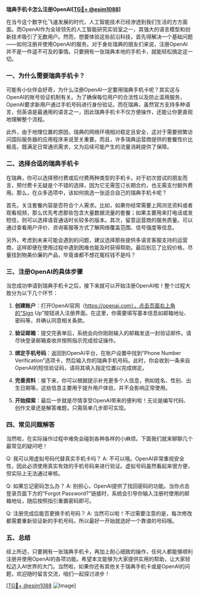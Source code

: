 **瑞典手机卡怎么注册OpenAI[[TG💪+ @esim1088](https://t.me/s/esim1088)]**

在当今这个数字化飞速发展的时代，人工智能技术已经渗透到我们生活的方方面面。而OpenAI作为全球领先的人工智能研究实验室之一，其强大的语言模型和创新技术吸引了无数用户。然而，想要体验这些前沿科技，首先得解决一个基础问题——如何注册并使用OpenAI的服务。对于身处瑞典的朋友们来说，注册OpenAI并不是一件遥不可及的事情。只要拥有一张瑞典本地的手机卡，就能轻松搞定这一切。

### 一、为什么需要瑞典手机卡？

可能有小伙伴会好奇，为什么注册OpenAI一定要用瑞典手机卡呢？其实这与OpenAI的账号验证机制有关。为了确保每位用户的合法性以及防止滥用服务，OpenAI要求新用户通过手机号码进行身份验证。而在瑞典，虽然官方支持多种语言，但英语是最通用的语言之一，因此瑞典手机卡不仅方便操作，还能让你更直观地理解整个流程。

此外，由于地理位置的原因，瑞典的网络环境相对稳定且安全，这对于需要频繁访问国际服务器的应用程序来说至关重要。而且，许多瑞典运营商提供的套餐性价比极高，既满足日常通讯需求，又为后续可能产生的流量消耗提供了保障。

### 二、选择合适的瑞典手机卡

在瑞典，你可以选择预付费或后付费两种类型的手机卡。对于初次尝试的朋友而言，预付费卡无疑是个不错的选择，因为它无需签订长期合约，也无需支付额外费用。那么，在众多选项中，该如何挑选一张适合自己的瑞典手机卡呢？

首先，关注套餐内容是否符合个人需求。比如，如果你经常需要上网浏览资料或者观看视频，那么优先考虑那些包含大量数据流量的套餐；如果主要用来打电话或发短信，则可以选择语音通话时长较多的版本。其次，留意运营商的服务质量。可以通过查看用户评价、咨询客服等方式了解网络覆盖范围、信号强度等信息。

另外，考虑到未来可能会遇到的问题，建议选择那些提供多语言客服支持的运营商，这样即便在使用过程中遇到困难也能及时获得帮助。最后别忘了比较价格，尽量找到物美价廉的产品，毕竟谁都不想花冤枉钱不是吗？

### 三、注册OpenAI的具体步骤

当您成功申请到瑞典手机卡之后，接下来就可以开始注册OpenAI啦！整个过程大致分为以下几个环节：

1. **创建账户**：打开OpenAI官网（https://openai.com），点击页面右上角的“Sign Up”按钮进入注册界面。在这里，你需要填写基本信息如邮箱地址、密码等，并确认同意相关条款。

2. **验证邮箱**：提交完表单后，系统会向你刚刚输入的邮箱发送一封验证邮件。请尽快登录邮箱查收并按照指示完成验证操作。

3. **绑定手机号码**：返回到OpenAI平台，在账户设置中找到“Phone Number Verification”选项卡，然后输入你的瑞典手机号码。此时，你会收到一条来自OpenAI的短信验证码，请将其填入指定位置以完成绑定。

4. **完善资料**：接下来，你可以根据提示补充更多个人信息，例如姓名、性别、出生日期等。这些信息主要用于提升用户体验，并不会影响正常使用。

5. **开始探索**：最后一步就是尽情享受OpenAI带来的便利啦！无论是编写代码、创作文章还是解答难题，只需简单几步即可实现。

### 四、常见问题解答

当然啦，在实际操作过程中难免会碰到各种各样的小麻烦。下面我们就来聊聊几个最常见的疑问吧！

Q: 我可以用虚拟号码代替真实手机卡吗？
A: 不可以哦。OpenAI非常重视安全性，因此必须使用真实有效的手机号码来进行验证。虚拟号码虽然看起来很方便，但实际上无法通过审核。

Q: 如果忘记密码怎么办？
A: 别担心，OpenAI提供了找回密码的功能。当你点击登录页面下方的“Forgot Password?”链接时，系统会引导你输入注册时使用的邮箱地址，随后按照指引重置密码即可。

Q: 注册完成后能否更换手机号码？
A: 当然可以啦！不过需要注意的是，每次修改都需要重新验证新的手机号码，所以最好一开始就选好一个靠谱的号码哦。

### 五、总结

综上所述，只要拥有一张瑞典手机卡，再加上耐心细致的操作，任何人都能够顺利注册并使用OpenAI的各项功能。希望本文能够为大家提供实用的帮助，让大家轻松迈入AI世界的大门。当然啦，如果你还有其他关于瑞典手机卡或是OpenAI的问题，欢迎随时留言交流，咱们一起探讨进步！

[[TG💪+ @esim1088](https://t.me/s/esim1088) ![Image](https://i.postimg.cc/4NQfJmqS/Snipaste-2025-05-13-00-14-12.png)]